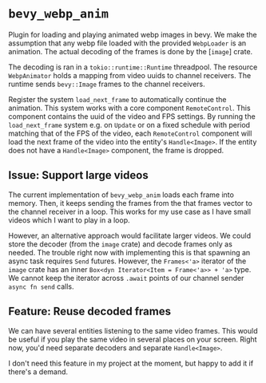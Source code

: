 # `bevy_webp_anim`

Plugin for loading and playing animated webp images in bevy.
We make the assumption that any webp file loaded with the provided `WebpLoader` is an animation.
The actual decoding of the frames is done by the [`image`] crate.

The decoding is ran in a `tokio::runtime::Runtime` threadpool.
The resource `WebpAnimator` holds a mapping from video uuids to channel receivers.
The runtime sends `bevy::Image` frames to the channel receivers.

Register the system `load_next_frame` to automatically continue the animation.
This system works with a core component `RemoteControl`.
This component contains the uuid of the video and FPS settings.
By running the `load_next_frame` system e.g. on `Update` or on a fixed schedule with period matching that of the FPS of the video, each `RemoteControl` component will load the next frame of the video into the entity's `Handle<Image>`.
If the entity does not have a `Handle<Image>` component, the frame is dropped.

## Issue: Support large videos

The current implementation of `bevy_webp_anim` loads each frame into memory.
Then, it keeps sending the frames from the that frames vector to the channel receiver in a loop.
This works for my use case as I have small videos which I want to play in a loop.

However, an alternative approach would facilitate larger videos.
We could store the decoder (from the `image` crate) and decode frames only as needed.
The trouble right now with implementing this is that spawning an async task requires `Send` futures.
However, the `Frames<'a>` iterator of the `image` crate has an inner `Box<dyn Iterator<Item = Frame<'a>> + 'a>` type.
We cannot keep the iterator across `.await` points of our channel sender `async fn send` calls.

## Feature: Reuse decoded frames

We can have several entities listening to the same video frames.
This would be useful if you play the same video in several places on your screen.
Right now, you'd need separate decoders and separate `Handle<Image>`.

I don't need this feature in my project at the moment, but happy to add it if there's a demand.
